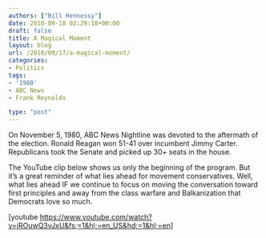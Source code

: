 ```yaml
---
authors: ["Bill Hennessy"]
date: 2010-09-18 02:29:18+00:00
draft: false
title: A Magical Moment
layout: blog
url: /2010/09/17/a-magical-moment/
categories:
- Politics
tags:
- '1980'
- ABC News
- Frank Reynolds

type: "post"
---
```


On November 5, 1980, ABC News Nightline was devoted to the aftermath of the election. Ronald Reagan won 51-41 over incumbent Jimmy Carter. Republicans took the Senate and picked up 30+ seats in the house.

 

The YouTube clip below shows us only the beginning of the program. But it’s a great reminder of what lies ahead for movement conservatives. Well, what lies ahead IF we continue to focus on moving the conversation toward first principles and away from the class warfare and Balkanization that Democrats love so much. 

 

[youtube https://www.youtube.com/watch?v=jROuwQ3vJxU&fs;=1&hl;=en_US&hd;=1&hl;=en]
